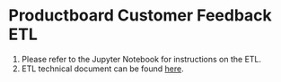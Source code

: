 # Productboard Customer Feedback ETL

1. Please refer to the Jupyter Notebook for instructions on the ETL.
1. ETL technical document can be found [here](https://securecodewarrior.atlassian.net/l/c/RpmTPha3).
